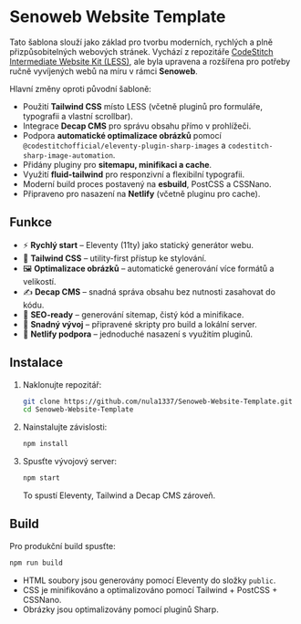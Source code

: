 # Senoweb Website Template

Tato šablona slouží jako základ pro tvorbu moderních, rychlých a plně přizpůsobitelných webových stránek. Vychází z repozitáře [CodeStitch Intermediate Website Kit (LESS)](https://github.com/CodeStitchOfficial/Intermediate-Website-Kit-LESS), ale byla upravena a rozšířena pro potřeby ručně vyvíjených webů na míru v rámci **Senoweb**.

Hlavní změny oproti původní šabloně:
- Použití **Tailwind CSS** místo LESS (včetně pluginů pro formuláře, typografii a vlastní scrollbar).
- Integrace **Decap CMS** pro správu obsahu přímo v prohlížeči.
- Podpora **automatické optimalizace obrázků** pomocí `@codestitchofficial/eleventy-plugin-sharp-images` a `codestitch-sharp-image-automation`.
- Přidány pluginy pro **sitemapu, minifikaci a cache**.
- Využití **fluid-tailwind** pro responzivní a flexibilní typografii.
- Moderní build proces postavený na **esbuild**, PostCSS a CSSNano.
- Připraveno pro nasazení na **Netlify** (včetně pluginu pro cache).


## Funkce

- ⚡ **Rychlý start** – Eleventy (11ty) jako statický generátor webu.
- 🎨 **Tailwind CSS** – utility-first přístup ke stylování.
- 🖼️ **Optimalizace obrázků** – automatické generování více formátů a velikostí.
- ✍️ **Decap CMS** – snadná správa obsahu bez nutnosti zasahovat do kódu.
- 📄 **SEO-ready** – generování sitemap, čistý kód a minifikace.
- 🔧 **Snadný vývoj** – připravené skripty pro build a lokální server.
- 🚀 **Netlify podpora** – jednoduché nasazení s využitím pluginů.

## Instalace

1. Naklonujte repozitář:

   ```bash
   git clone https://github.com/nula1337/Senoweb-Website-Template.git
   cd Senoweb-Website-Template
   ```

2. Nainstalujte závislosti:

    ```bash
   npm install
   ```

3. Spusťte vývojový server:

    ```bash
   npm start
   ```
   To spustí Eleventy, Tailwind a Decap CMS zároveň.

## Build

Pro produkční build spusťte:

```bash
npm run build
```
- HTML soubory jsou generovány pomocí Eleventy do složky `public`.
- CSS je minifikováno a optimalizováno pomocí Tailwind + PostCSS + CSSNano.
- Obrázky jsou optimalizovány pomocí pluginů Sharp.